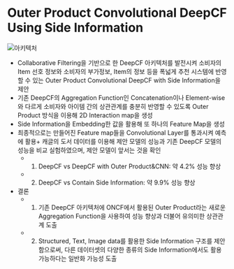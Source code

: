 # Outer Product Convolutional DeepCF Using Side Information
![아키텍처](https://user-images.githubusercontent.com/91249960/177695804-a8cc03d9-6a85-40f0-8bb5-e8f79d20fe2f.png)
+ Collaborative Filtering을 기반으로 한 DeepCF 아키텍처를 발전시켜 소비자의 Item 선호 정보와 소비자의 부가정보, Item의 정보 등을 폭넓게 추천 시스템에 반영할 수 있는 Outer Product Convolutional DeepCF with Side Information을 제안
+ 기존 DeepCF의 Aggregation Function인 Concatenation이나 Element-wise와 다르게 소비자와 아이템 간의 상관관계를 충분히 반영할 수 있도록 Outer Product 방식을 이용해 2D Interaction map을 생성
+ Side Information을 Embedding한 값을 활용해 또 하나의 Feature Map을 생성
+ 최종적으로는 만들어진 Feature map들을 Convolutional Layer를 통과시켜 예측에 활용+ 캐글의 도서 데이터를 이용해 제안 모델의 성능과 기존 DeepCF 모델의 성능을 비교 실험하였으며, 제안 모델이 앞서는 것을 확인
  - 1. DeepCF vs DeepCF with Outer Product&CNN: 약 4.2% 성능 향상
  - 2. DeepCF vs Contain Side Information: 약 9.9% 성능 향상
+ 결론
  - 1. 기존 DeepCF 아키텍처에 ONCF에서 활용된 Outer Product라는 새로운 Aggregation Function을 사용하여 성능 향상과 더불어 유의미한 상관관계 도출
  - 2. Structured, Text, Image data를 활용한 Side Information 구조를 제안함으로써, 다른 데이터셋의 다양한 종류의 Side Information에서도 활용 가능하다는 일반화 가능성 도출

